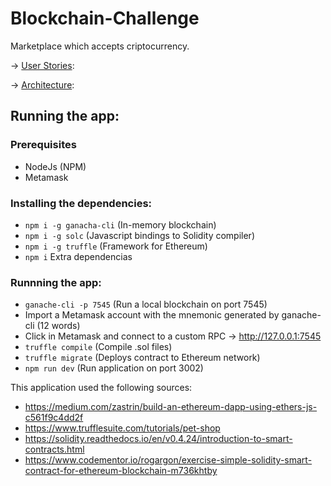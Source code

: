 # Blockchain-Challenge
Marketplace which accepts criptocurrency.

-> [User Stories](stories.md):

-> [Architecture](architecture.md):

## Running the app: 

### Prerequisites

* NodeJs (NPM)
* Metamask

### Installing the dependencies: 

* `npm i -g ganacha-cli` (In-memory blockchain)
* `npm i -g solc` (Javascript bindings to Solidity compiler)
* `npm i -g truffle` (Framework for Ethereum)
* `npm i` Extra dependencias

### Runnning the app: 

* `ganache-cli -p 7545` (Run a local blockchain on port 7545) 
*  Import a Metamask account with the mnemonic generated by ganache-cli (12 words)
*  Click in Metamask and connect to a custom RPC -> http://127.0.0.1:7545 
* `truffle compile` (Compile .sol files) 
* `truffle migrate` (Deploys contract to Ethereum network)
* `npm run dev` (Run application on port 3002) 

This application used the following sources: 

* https://medium.com/zastrin/build-an-ethereum-dapp-using-ethers-js-c561f9c4dd2f
* https://www.trufflesuite.com/tutorials/pet-shop
* https://solidity.readthedocs.io/en/v0.4.24/introduction-to-smart-contracts.html
* https://www.codementor.io/rogargon/exercise-simple-solidity-smart-contract-for-ethereum-blockchain-m736khtby
